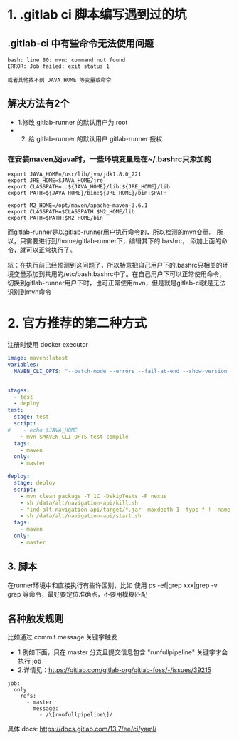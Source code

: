 # 1. .gitlab ci 脚本编写遇到过的坑 #

## .gitlab-ci 中有些命令无法使用问题 ##
```text
bash: line 80: mvn: command not found
ERROR: Job failed: exit status 1

或者其他找不到 JAVA_HOME 等变量或命令
```

## 解决方法有2个 ##

* 1.修改 gitlab-runner 的默认用户为 root
* 2. 给 gitlab-runner 的默认用户 gitlab-runner 授权

### 在安装maven及java时，一些环境变量是在~/.bashrc只添加的 ###
```text
export JAVA_HOME=/usr/lib/jvm/jdk1.8.0_221
export JRE_HOME=$JAVA_HOME/jre
export CLASSPATH=.:${JAVA_HOME}/lib:${JRE_HOME}/lib
export PATH=${JAVA_HOME}/bin:${JRE_HOME}/bin:$PATH

export M2_HOME=/opt/maven/apache-maven-3.6.1
export CLASSPATH=$CLASSPATH:$M2_HOME/lib
export PATH=$PATH:$M2_HOME/bin
```

而gitlab-runner是以gitlab-runner用户执行命令的，所以检测的mvn变量。
所以，只需要进行到/home/gitlab-runner下，编辑其下的.bashrc，
添加上面的命令，就可以正常执行了。

坑：在执行前已经预测到这问题了，所以特意把自己用户下的.bashrc只相关的环境变量添加到共用的/etc/bash.bashrc中了。在自己用户下可以正常使用命令，切换到gitlab-runner用户下时，也可正常使用mvn，但是就是gitlab-ci就是无法识别到mvn命令



# 2. 官方推荐的第二种方式 #

注册时使用 docker executor
```yaml
image: maven:latest
variables:
  MAVEN_CLI_OPTS: "--batch-mode --errors --fail-at-end --show-version -DinstallAtEnd=true -DdeployAtEnd=true"


stages:
  - test
  - deploy
test:
  stage: test
  script:
#    - echo $JAVA_HOME
    - mvn $MAVEN_CLI_OPTS test-compile
  tags:
    - maven
  only:
    - master

deploy:
  stage: deploy
  script:
    - mvn clean package -T 1C -DskipTests -P nexus
    - sh /data/alt/navigation-api/kill.sh
    - find alt-navigation-api/target/*.jar -maxdepth 1 -type f ! -name '*-sources.jar' -exec cp {} /data/alt/navigation-api \\;
    - sh /data/alt/navigation-api/start.sh
  tags:
    - maven
  only:
    - master
```


## 3. 脚本 ##
在runner环境中和直接执行有些许区别，比如 使用 ps -ef|grep xxx|grep -v grep 等命令，最好要定位准确点，不要用模糊匹配


## 各种触发规则 ##
比如通过 commit message 关键字触发
* 1.例如下面，只在 master 分支且提交信息包含 "runfullpipeline" 关键字才会执行 job
* 2.详情见：<https://gitlab.com/gitlab-org/gitlab-foss/-/issues/39215>
```text
job:
  only:
    refs:
      - master  
        message:
          - /\[runfullpipeline\]/

```

具体 docs:
<https://docs.gitlab.com/13.7/ee/ci/yaml/>